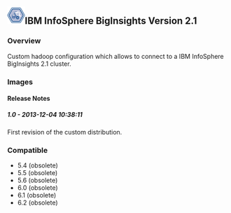 ## <img src='./logo.jpg' width='40' height='40'>IBM InfoSphere BigInsights Version 2.1

### Overview
Custom hadoop configuration which allows to connect to a IBM InfoSphere BigInsights 2.1 cluster.
### Images




#### Release Notes

##### 1.0 - 2013-12-04 10:38:11
First revision of the custom distribution.
### Compatible
 -  5.4 (obsolete)
 -   5.5 (obsolete)
 -   5.6 (obsolete)
 -   6.0 (obsolete)
 -   6.1 (obsolete)
 -   6.2 (obsolete)